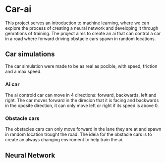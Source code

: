 # Car-ai

This project serves an introduction to machine learning, where we can explore the process of creating a neural network and developing it through genrations of training.
The project aims to create an ai that can control a car in a road where forward driving obstacle cars spawn in random locations.

## Car simulations
The car simulation were made to be as real as pocible, with speed, friction and a max speed.

### Ai car
The ai controld car can move in 4 directions: forward, backwards, left and right.
The car moves forward in the direcion that it is facing and backwards in the oposite direction, it can only move left or right if its speed is above 0.

### Obstacle cars
The obstacles cars can only move forward in the lane they are at and spawn in random location trought the road.
The ideia for the obstacle cars is to create an always changing enviroment to help train the ai.

## Neural Network

